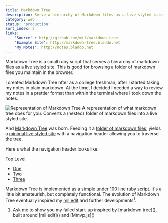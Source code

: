 ```yaml
---
title: Markdown Tree
description: Serve a hierarchy of Markdown files as a live styled site.
category: web
status: 'production'
sort_index: 2
links:
    'Source' : http://github.com/mil/markdown-tree
    'Example Site': http://markdown-tree.bladdo.net
    'My Notes': http://notes.bladdo.net
---
```


Markdown Tree is a small ruby script that serves a hierarchy of markdown files as a live styled site. This is good for browsing a folder of markdown files you maintain in the browser.

I created Markdown Tree nfter as a college freshman, after I started taking my notes in plain markdown. At the time, I decided I needed a way to review my notes in a prettier format than within the terminal where I took down the notes. 


<div class='captioned-image'>
<img src="/interfaces/Markdown-Tree/rep.jpg" alt="Representation of Markdown Tree">
<span class='caption'>A representation of what markdown tree does for you. Converts a (nested) folder of markdown files into a live styled site.</span>
</div>


And [Markdown Tree](https://github.com/mil/markdown-tree) was born.  Feeding it a [folder of markdown files](https://github.com/mil/markdown-tree/tree/master/content), yields a [minimal live styled site](http://markdown-tree.bladdo.net) with a navigation header allowing you to traverse the tree. 

Here's what the navigation header looks like:

<div id="markdown-tree" class='interface-demo'>
    <div id="path">
        <a href="#">Top Level</a>
    </div>
    <div id="menu">
        <ul>
            <li class='folder'><a href="#">One</a></li> <li class='page'><a href="#">Two</a></li>
            <li class='current'><a href="#">Three</a></li>
        </ul>
    </div>
</div>

Markdown Tree is implemented as a [simple under 100 line ruby script](https://github.com/mil/markdown-tree/blob/master/markdown-tree.rb). It's a little bit amateurish, but completely functional. The evolution of Markdown Tree eventually inspired my [mil edit](/interfaces/Mil-Edit) and further developments<sup>1</sup>.

<ol class='footnotes'>
    <li>Ask me to show you my failed start-up inspired by [markdown tree](), built around [mil edit]() and [Mmvp.js]()</li>
</ol>
